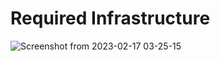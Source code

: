 # Required Infrastructure


![Screenshot from 2023-02-17 03-25-15](https://user-images.githubusercontent.com/57557314/219526077-d60b5ce8-7b01-4a9d-a5d1-2259793269d5.png)
